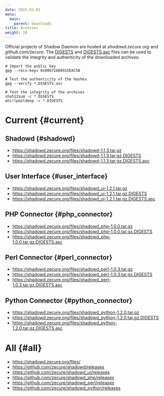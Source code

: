 ```yaml
---
date: 2015-01-01
menu:
  main:
    parent: downloads
title: Archives
weight: 10
---
```


Official projects of Shadow Daemon are hosted at *shadowd.zecure.org* and *github.com/zecure*.
The [DIGESTS](http://en.wikipedia.org/wiki/Cryptographic_hash_function) and [DIGESTS.asc](https://en.wikipedia.org/wiki/Digital_signature) files can be used to validate the integrity and authenticity of the downloaded archives:

    # Import the public key
    gpg --recv-keys 0x08672A08415EAC5B
    
    # Test the authenticity of the hashes
    gpg --verify *.DIGESTS.asc
    
    # Test the integrity of the archives
    sha512sum -c *.DIGESTS
    whirlpooldeep -c *.DIGESTS

# Current {#current}

## Shadowd {#shadowd}

 * https://shadowd.zecure.org/files/shadowd-1.1.3.tar.gz
 * https://shadowd.zecure.org/files/shadowd-1.1.3.tar.gz.DIGESTS
 * https://shadowd.zecure.org/files/shadowd-1.1.3.tar.gz.DIGESTS.asc

## User Interface {#user_interface}

 * https://shadowd.zecure.org/files/shadowd_ui-1.2.1.tar.gz
 * https://shadowd.zecure.org/files/shadowd_ui-1.2.1.tar.gz.DIGESTS
 * https://shadowd.zecure.org/files/shadowd_ui-1.2.1.tar.gz.DIGESTS.asc

## PHP Connector {#php_connector}

 * https://shadowd.zecure.org/files/shadowd_php-1.0.0.tar.gz
 * https://shadowd.zecure.org/files/shadowd_php-1.0.0.tar.gz.DIGESTS
 * https://shadowd.zecure.org/files/shadowd_php-1.0.0.tar.gz.DIGESTS.asc

## Perl Connector {#perl_connector}

 * https://shadowd.zecure.org/files/shadowd_perl-1.0.3.tar.gz
 * https://shadowd.zecure.org/files/shadowd_perl-1.0.3.tar.gz.DIGESTS
 * https://shadowd.zecure.org/files/shadowd_perl-1.0.3.tar.gz.DIGESTS.asc

## Python Connector {#python_connector}

 * https://shadowd.zecure.org/files/shadowd_python-1.2.0.tar.gz
 * https://shadowd.zecure.org/files/shadowd_python-1.2.0.tar.gz.DIGESTS
 * https://shadowd.zecure.org/files/shadowd_python-1.2.0.tar.gz.DIGESTS.asc

# All {#all}

 * https://shadowd.zecure.org/files/
 * https://github.com/zecure/shadowd/releases
 * https://github.com/zecure/shadowd_ui/releases
 * https://github.com/zecure/shadowd_php/releases
 * https://github.com/zecure/shadowd_perl/releases
 * https://github.com/zecure/shadowd_python/releases

